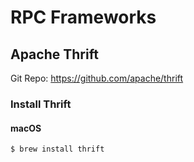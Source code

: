 # RPC Frameworks


## Apache Thrift

Git Repo: https://github.com/apache/thrift

### Install Thrift

#### macOS

```
$ brew install thrift
```




